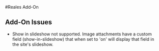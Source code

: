 #Reales Add-On

## Add-On Issues

* Show in slideshow not supported. Image attachments have a custom field (show-in-slideshow) that when set to 'on' will display that field in the site's slideshow.